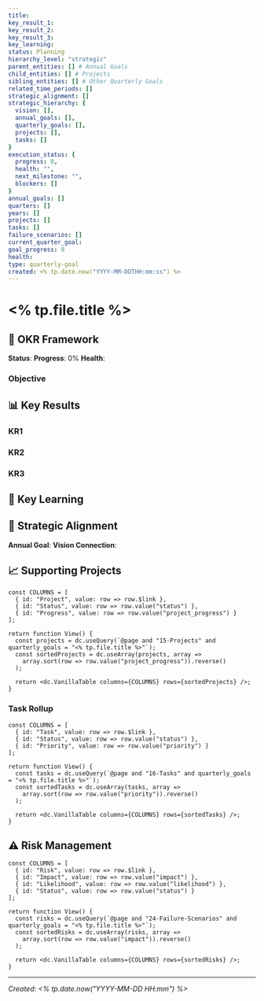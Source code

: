 ```yaml
---
title: 
key_result_1: 
key_result_2: 
key_result_3: 
key_learning: 
status: Planning
hierarchy_level: "strategic"
parent_entities: [] # Annual Goals
child_entities: [] # Projects
sibling_entities: [] # Other Quarterly Goals
related_time_periods: []
strategic_alignment: []
strategic_hierarchy: {
  vision: [],
  annual_goals: [],
  quarterly_goals: [], 
  projects: [],
  tasks: []
}
execution_status: {
  progress: 0,
  health: "",
  next_milestone: "",
  blockers: []
}
annual_goals: []
quarters: []
years: []
projects: []
tasks: []
failure_scenarios: []
current_quarter_goal: 
goal_progress: 0
health: 
type: quarterly-goal
created: <% tp.date.now("YYYY-MM-DDTHH:mm:ss") %>
---
```


# <% tp.file.title %>

## 🎯 OKR Framework

**Status**: 
**Progress**: 0%
**Health**: 

### Objective

## 📊 Key Results

### KR1

### KR2

### KR3

## 🧠 Key Learning

## 🔗 Strategic Alignment

**Annual Goal**: 
**Vision Connection**: 

## 📈 Supporting Projects

```datacorejsx
const COLUMNS = [
  { id: "Project", value: row => row.$link },
  { id: "Status", value: row => row.value("status") },
  { id: "Progress", value: row => row.value("project_progress") }
];

return function View() {
  const projects = dc.useQuery(`@page and "15-Projects" and quarterly_goals = "<% tp.file.title %>"`);
  const sortedProjects = dc.useArray(projects, array => 
    array.sort(row => row.value("project_progress")).reverse()
  );
  
  return <dc.VanillaTable columns={COLUMNS} rows={sortedProjects} />;
}
```

### Task Rollup

```datacorejsx
const COLUMNS = [
  { id: "Task", value: row => row.$link },
  { id: "Status", value: row => row.value("status") },
  { id: "Priority", value: row => row.value("priority") }
];

return function View() {
  const tasks = dc.useQuery(`@page and "16-Tasks" and quarterly_goals = "<% tp.file.title %>"`);
  const sortedTasks = dc.useArray(tasks, array => 
    array.sort(row => row.value("priority")).reverse()
  );
  
  return <dc.VanillaTable columns={COLUMNS} rows={sortedTasks} />;
}
```

## ⚠️ Risk Management

```datacorejsx
const COLUMNS = [
  { id: "Risk", value: row => row.$link },
  { id: "Impact", value: row => row.value("impact") },
  { id: "Likelihood", value: row => row.value("likelihood") },
  { id: "Status", value: row => row.value("status") }
];

return function View() {
  const risks = dc.useQuery(`@page and "24-Failure-Scenarios" and quarterly_goals = "<% tp.file.title %>"`);
  const sortedRisks = dc.useArray(risks, array => 
    array.sort(row => row.value("impact")).reverse()
  );
  
  return <dc.VanillaTable columns={COLUMNS} rows={sortedRisks} />;
}
```

---

*Created: <% tp.date.now("YYYY-MM-DD HH:mm") %>*
